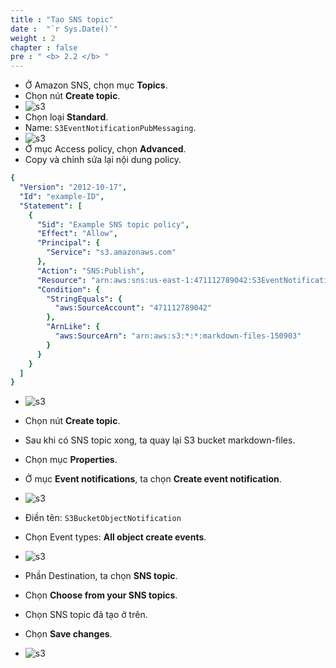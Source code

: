 ```yaml
---
title : "Tạo SNS topic"
date :  "`r Sys.Date()`" 
weight : 2 
chapter : false
pre : " <b> 2.2 </b> "
---
```

* Ở Amazon SNS, chọn mục **Topics**.
* Chọn nút **Create topic**.
* ![s3](/workshop-aws-card-clash-5/images/2.prerequisite/2.4.png) 
* Chọn loại **Standard**.
* Name: ```S3EventNotificationPubMessaging```.
* ![s3](/workshop-aws-card-clash-5/images/2.prerequisite/2.5.png) 
* Ở mục Access policy, chọn **Advanced**.
* Copy và chỉnh sửa lại nội dung policy.
```yaml
{
  "Version": "2012-10-17",
  "Id": "example-ID",
  "Statement": [
    {
      "Sid": "Example SNS topic policy",
      "Effect": "Allow",
      "Principal": {
        "Service": "s3.amazonaws.com"
      },
      "Action": "SNS:Publish",
      "Resource": "arn:aws:sns:us-east-1:471112789042:S3EventNotificationPubMessaging",
      "Condition": {
        "StringEquals": {
          "aws:SourceAccount": "471112789042"
        },
        "ArnLike": {
          "aws:SourceArn": "arn:aws:s3:*:*:markdown-files-150903"
        }
      }
    }
  ]
}
```
* ![s3](/workshop-aws-card-clash-5/images/2.prerequisite/2.6.png) 

* Chọn nút **Create topic**.

* Sau khi có SNS topic xong, ta quay lại S3 bucket markdown-files.
* Chọn mục **Properties**.
* Ở mục **Event notifications**, ta chọn **Create event notification**.
* ![s3](/workshop-aws-card-clash-5/images/2.prerequisite/2.7.png) 
* Điền tên: ```S3BucketObjectNotification```
* Chọn Event types: **All object create events**.
* ![s3](/workshop-aws-card-clash-5/images/2.prerequisite/2.8.png) 
* Phần Destination, ta chọn **SNS topic**.
* Chọn **Choose from your SNS topics**.
* Chọn SNS topic đã tạo ở trên.
* Chọn **Save changes**.
* ![s3](/workshop-aws-card-clash-5/images/2.prerequisite/2.9.png) 

